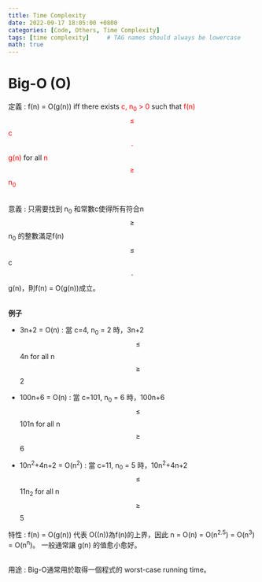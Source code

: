 ```yaml
---
title: Time Complexity
date: 2022-09-17 18:05:00 +0800
categories: [Code, Others, Time Complexity]
tags: [time complexity]     # TAG names should always be lowercase
math: true
---
```


**Big-O (O)**
===

定義
: f(n) = O(g(n)) iff there exists <span style="color:red">  c, n<sub>0</sub> > 0 </span> such that 
<span style="color:red">f(n)$$\le$$ c $$\cdot$$ g(n) </span>  for all 
<span style="color:red"> n  $$\ge$$ n<sub>0</sub> </span>
<br>
<br>

意義
: 只需要找到 n<sub>0</sub> 和常數c使得所有符合n$$\ge$$ n<sub>0</sub> 的整數滿足f(n) $$\le$$ c $$\cdot$$ g(n)，則f(n) = O(g(n))成立。
<br>
<br>

**例子**
- 3n+2 = O(n)
    : 當 c=4, n<sub>0</sub> = 2 時，3n+2 $$\le$$ 4n for all n $$\ge$$ 2  

- 100n+6 = O(n)
    : 當 c=101, n<sub>0</sub> = 6 時，100n+6 $$\le$$ 101n for all n $$\ge$$ 6  

- 10n<sup>2</sup>+4n+2 = O(n<sup>2</sup>)
    : 當 c=11, n<sub>0</sub> = 5 時，10n<sup>2</sup>+4n+2 $$\le$$ 11n<sub>2</sub> for all n $$\ge$$ 5  

特性
: f(n) = O(g(n)) 代表 O((n))為f(n)的上界，因此 n = O(n) = O(n<sup>2.5</sup>) = O(n<sup>3</sup>) = O(n<sup>n</sup>)。
一般通常讓 g(n) 的值愈小愈好。
<br>
<br>

用途
: Big-O通常用於取得一個程式的 worst-case running time。